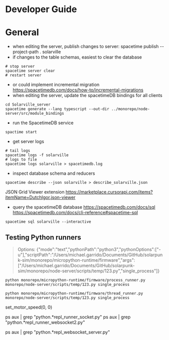 # Developer Guide

# General
- when editing the server, publish changes to server:
spacetime publish --project-path . solarville
- if changes to the table schemas, easiest to clear the database 
```
# stop server
spacetime server clear
# restart server
```
- or could implement incremental migration
https://spacetimedb.com/docs/how-to/incremental-migrations
- when editing the server, update the spacetimeDB bindings for all clients
```
cd Solarville_server
spacetime generate --lang typescript --out-dir ../monorepo/node-server/src/module_bindings
```
- run the SpacetimeDB service
```
spactime start
```
- get server logs
```
# tail logs
spacetime logs -f solarville 
# logs to file
spacetime logs solarville > spacetimedb.log

```
- inspect database schema and reducers
```
spacetime describe --json solarville > describe_solarville.json
```
JSON Grid Viewer extension 
https://marketplace.cursorapi.com/items?itemName=DutchIgor.json-viewer
- query the spacetimeDB database
https://spacetimedb.com/docs/sql
https://spacetimedb.com/docs/cli-reference#spacetime-sql
```
spacetime sql solarville --interactive
```

## Testing Python runners

> Options: {"mode":"text","pythonPath":"python3","pythonOptions":["-u"],"scriptPath":"/Users/michael.garrido/Documents/GitHub/solarpunk-sim/monorepo/micropython-runtime/firmware","args":["/Users/michael.garrido/Documents/GitHub/solarpunk-sim/monorepo/node-server/scripts/temp/123.py","single_process"]}
```
python monorepo/micropython-runtime/firmware/process_runner.py monorepo/node-server/scripts/temp/123.py single_process

python monorepo/micropython-runtime/firmware/thread_runner.py monorepo/node-server/scripts/temp/123.py single_process

```

set_motor_speed(0, 0)

ps aux | grep "python.*repl_runner_socket.py"
ps aux | grep "python.*repl_runner_websocket2.py"

ps aux | grep "python.*repl_websocket_server.py"